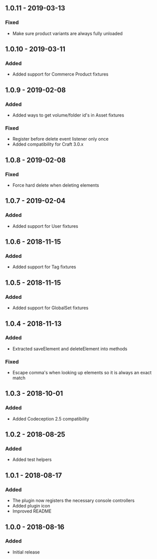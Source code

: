 ## 1.0.11 - 2019-03-13
### Fixed
- Make sure product variants are always fully unloaded

## 1.0.10 - 2019-03-11
### Added
- Added support for Commerce Product fixtures

## 1.0.9 - 2019-02-08
### Added
- Added ways to get volume/folder id's in Asset fixtures

### Fixed
- Register before delete event listener only once
- Added compatibility for Craft 3.0.x

## 1.0.8 - 2019-02-08
### Fixed
- Force hard delete when deleting elements

## 1.0.7 - 2019-02-04
### Added
- Added support for User fixtures

## 1.0.6 - 2018-11-15
### Added
- Added support for Tag fixtures

## 1.0.5 - 2018-11-15
### Added
- Added support for GlobalSet fixtures

## 1.0.4 - 2018-11-13
### Added
- Extracted saveElement and deleteElement into methods

### Fixed
- Escape comma's when looking up elements so it is always an exact match

## 1.0.3 - 2018-10-01
### Added
- Added Codeception 2.5 compatibility

## 1.0.2 - 2018-08-25
### Added
- Added test helpers

## 1.0.1 - 2018-08-17
### Added
- The plugin now registers the necessary console controllers
- Added plugin icon
- Improved README

## 1.0.0 - 2018-08-16
### Added
- Initial release
